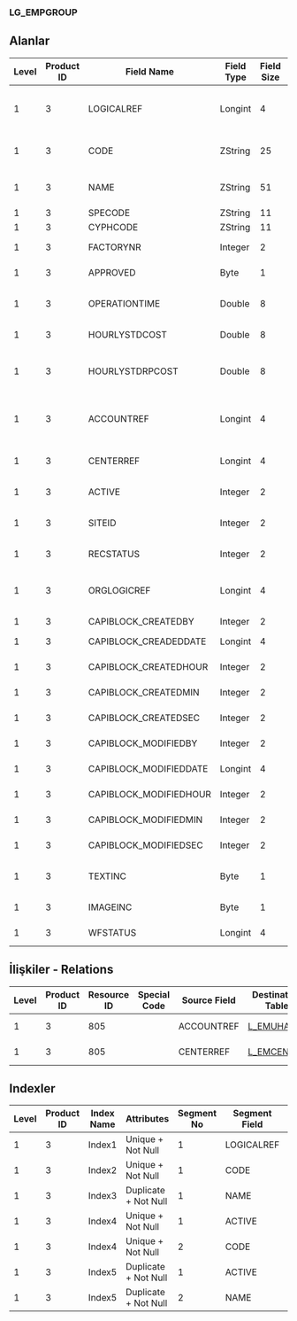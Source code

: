 ### LG_EMPGROUP

## Alanlar

**Level**|**Product ID**|**Field Name**|**Field Type**|**Field Size**|**Field Offset**|**Türkçe Açıklama**|**Expression**
-----|-----|-----|-----|-----|-----|-----|-----
1|3|LOGICALREF|Longint|4|0|Çalışan Grup Log. Ref.|Employee Group Logical Reference
1|3|CODE|ZString|25|4|Çalışan Grup Kodu|Employee Group Code
1|3|NAME|ZString|51|29|Çalışan Grup Açıklaması|Employee Group Description
1|3|SPECODE|ZString|11|80|Özel Kod|Aux. Code
1|3|CYPHCODE|ZString|11|91|Yetki Kodu|Auth. Code
1|3|FACTORYNR|Integer|2|102|Fabrika Numarası|Plant Number
1|3|APPROVED|Byte|1|104|Onay Bilgisi|Approval Info
1|3|OPERATIONTIME|Double|8|105|Günlük Çalışma Saati|Daily Work Hour
1|3|HOURLYSTDCOST|Double|8|113|Saatlik Maliyet|Hourly Cost
1|3|HOURLYSTDRPCOST|Double|8|121|Saatlik Maliyet (RD)|Hourly Cost (Reporting Currency)
1|3|ACCOUNTREF|Longint|4|129|Genel Muhasebe Hesabı Ref.|General Ledger Account Reference
1|3|CENTERREF|Longint|4|133|Masraf Merkezi Ref.|Overhead Pool Reference
1|3|ACTIVE|Integer|2|137|Kullanım durumu|Usage Status
1|3|SITEID|Integer|2|139|Veri Merkezi|Data Processing Site
1|3|RECSTATUS|Integer|2|141|Kayıt Durumu|Record Status
1|3|ORGLOGICREF|Longint|4|143|Orijinal Kayıt Log. Ref.|Original Record Logical Reference
1|3|CAPIBLOCK_CREATEDBY|Integer|2|147|Oluşturan|Created By
1|3|CAPIBLOCK_CREADEDDATE|Longint|4|149|Oluşturulma Tarihi|Created Date
1|3|CAPIBLOCK_CREATEDHOUR|Integer|2|153|Oluşturulma Saati|Created Hour
1|3|CAPIBLOCK_CREATEDMIN|Integer|2|155|Oluşturulma Dakikası|Created Minute
1|3|CAPIBLOCK_CREATEDSEC|Integer|2|157|Oluşturulma Saniyesi|Created Second
1|3|CAPIBLOCK_MODIFIEDBY|Integer|2|159|Değiştiren|Modified By
1|3|CAPIBLOCK_MODIFIEDDATE|Longint|4|161|Değiştirilme Tarihi|Modified Date
1|3|CAPIBLOCK_MODIFIEDHOUR|Integer|2|165|Değiştirilme Saati|Modified Hour
1|3|CAPIBLOCK_MODIFIEDMIN|Integer|2|167|Değiştirilme Dakikası|Modified Minute
1|3|CAPIBLOCK_MODIFIEDSEC|Integer|2|169|Değiştirilme Saniyesi|Modified Second
1|3|TEXTINC|Byte|1|171|Ayrıntılı Açıklama İçerir|Contains Detail Description
1|3|IMAGEINC|Byte|1|172|Resim İçeriyor|Contains Image
1|3|WFSTATUS|Longint|4|173|Kullanımda Değil|Not In Use

## İlişkiler - Relations
**Level**|**Product ID**|**Resource ID**|**Special Code**|**Source Field**|**Destination Table**|**Destination Field**|**Relation Type**|**Extra Condition**
-----|-----|-----|-----|-----|-----|-----|-----|-----
1|3|805||ACCOUNTREF|[L_EMUHACC](../LG_EMUHACC "L_EMUHACC")|LOGICALREF|one-to-one|
1|3|805||CENTERREF|[L_EMCENTER](../LG_EMCENTER "L_EMCENTER")|LOGICALREF|one-to-one|

## Indexler
**Level**|**Product ID**|**Index Name**|**Attributes**|**Segment No**|**Segment Field**|**Sense**
-----|-----|-----|-----|-----|-----|-----
1|3|Index1|Unique + Not Null|1|LOGICALREF|Ascending
1|3|Index2|Unique + Not Null|1|CODE|Ascending
1|3|Index3|Duplicate + Not Null|1|NAME|Ascending
1|3|Index4|Unique + Not Null|1|ACTIVE|Ascending
1|3|Index4|Unique + Not Null|2|CODE|Ascending
1|3|Index5|Duplicate + Not Null|1|ACTIVE|Ascending
1|3|Index5|Duplicate + Not Null|2|NAME|Ascending
